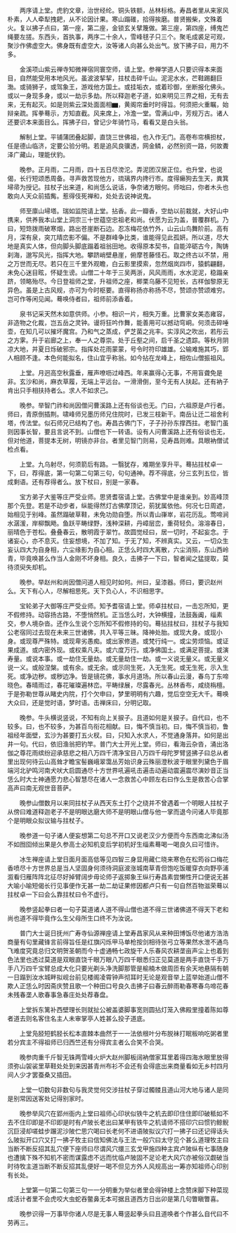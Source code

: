 <!-- { "loadSidebar": true } -->
　　两序请上堂。虎豹文章，治世经纶。铜头铁额，丛林标格。寿昌者里从来家风朴素，人人牵犁拽耙，从不论因计果。寒山蹋碓，拾得挨磨。普贤搬柴，文殊着火。复以拂子点曰，第一座，第二座，金锁玄关擘篾做。第三座，第四座，缚鬼芒绳要左搓。东西头，首执事，两序二十余人，雪峰毬子只三个。聚毛成裘足可观，聚沙作佛虚空大。佛身既有虚空大，汝等诸人向甚么处出气。放下拂子曰，用力不多。

　　金溪项山紫云禅寺知微禅宿同寰空师，请上堂。参禅学道人只要识得本来面目，自然能受用本地风光。虽波波挈挈，拄杖击碎千山。泥泥水水，芒鞋踢翻巨渤。或骑狮子，或驾象王，游戏他方国土。或挂垢衣，或着珍御，坐断报化佛头。或以一身现多身，或以一劫示多劫。所以释迦老子道，如来明见三界之相，无有去来，无有起灭。如是则紫云深处面面相▆，黄阁帘垂时时得旨。何须把火重瞩，始辩亲疏。挥拳蓦示，方知直截。风来席上，冷澹一堂。雪满山中，芳规万古。诸人还要识本来面目么。挥拂子曰，曾记少年骑竹马，看看又是白头翁。

　　解制上堂。平铺蒲团叠起脚，直饶三世佛祖，也入作无门。高卷布帘横担杖，任是德山临济，定要公验分明。若是追风良骥透，网金鳞，必然别资一路，何故聻泽广藏山，理能伏豹。

　　晚参。正月雨，二月雨，四十五日尽滂沱。弄泥团汉居正位。也升堂，也说偈，长行短颂悉周备。寻声救苦现他方，琉璃界内搀行市。度得癞狗去生天，粪箕埽帚为授记。拄杖子出来道，和尚恁么说话，争奈诸方眼何。师咄曰，你者木头也敢向人天众前插觜。惹得伎死禅和，处处去说神说鬼。

　　师至廪山埽塔。瑞如监院请上堂。拈香。此一瓣香，空劫以前栽就，大好山中携来，供养我本山堂上洞宗三十世蕴空忠祖老和尚。伏愿为云为盖，普覆群机。乃曰，短筇拨雨破寒烟，路出苍崖断石边。忍冻梅花依竹外，山云山鸟舞阶前。高有月，深有泉，突兀晴峦影不偏。不是群峰争比类，谁能得见此孤妍。所以道，尽大地是真实人体，但向脚头脚底蹋着祖翁田地。收得原本契书，自能淬砺古今，陶铸刹海，邈写风光，指挥大地。攀跻峭壁悬崖，俯摩苍藤怪石。取之终古以不禁，用之万世而无尽。若只在三千里外观瞻，白云影里摸索，忽然烟岚四市，猿鹤翩翻，未免心迷目眩，怀疑生谤。山僧二十年于三吴两浙，风风雨雨，水水泥泥，稳蹋亲跻，领略殆尽。今日登祖师之堂，升祖师之座，楖栗乌藤不见短长，古样伽黎原无异色。虽是上古风规，亦可为今时枢要。直得称扬亦称扬不尽，赞颂亦赞颂难穷。岂可作等闲见闻。蓦唤侍者曰，祖师前添香着。

　　泉书记采天然木如意供师。小参。相识一片，相失万重。比曹家女美态雍容，非造物之化裁，岂五岳之灵钟。谩将狂吟作舞，能善用可以撼动穹峒。何须击碎唾壶，在知几可以摧坏魔宫。乃和气之蒸成，俨芝菌之兆丰。实淳风之吹出，若彤云之方雺。升于岩廊之上，奉一人之尊崇。处于丘壑之间，启千圣之遗踪。等秋月阴凉大地，并夏日烁破邪宗。指挥处花雨蒙蒙，号令时符印雄雄。公输难施其巧，郢人相顾不逢。本色何能拟名，住山宜乎称翁。如今拈在龙峰上，相佐山僧振祖风。

　　上堂。月迥高空秋露垂，雁声嘹呖过峰西。年来赢得心无事，不用盲聋免是非。玄沙和尚，麻衣草履，无端上平远台。一滑滑倒，至今无有人扶起。还有衲子肯出只手相扶持者么。求人不如求己。

　　晚参。举智门祚和尚因僧问曹溪路上还有俗谈也无。门曰，六祖原是卢行者。师曰，青原倒插荆。啸峰师兄墨历师兄住院时，已发三枝新干。南岳让迁二祖舍利塔，传法堂。似石师兄已结构了也。寿昌古佛门下，子子孙孙东撑西拄。老智门虽则因事长智，要且言说不到。山僧也下一转语。设有人问曹溪路上还有俗谈也无，但对他道，菩提本无树，明镜亦非台。者里见智门则易，见寿昌则难。具眼衲僧试检点看。

　　上堂。九乌射尽，何须箭后有路。一翳犹存，难期坐享升平。蓦拈拄杖卓一下，曰，荐得底，第一句第二句第三句，句句通神。荐不得底，分三玄列五位，皆成剩语。还有荐得者么。放下杖曰，别是一家春。

　　宝方弟子大鉴等庄严受业师。思贤耆宿请上堂。古佛堂中是谁亲到。妙高峰顶那个先登。若是不动步者，纵能得然灯古佛摩顶记，莂犹属依他。何况七日周遮，始相见于别峰。虽然蹋破草鞋，未免功勋自堕。所以青山嵂崒，岩花历乱。莺啼涧水潺湲，岸柳飘飏。鱼跃平畴绿野，浅种深耕，丹嶂层峦，重荷轻负。溶溶春日，丽晴色于苍松。叠叠春云，散明霞于翠竹。故圆觉经曰，居一切时，不起妄念。于诸妄心，亦不息灭。住妄想境，不加了知。于无了知，不辨真实。又云，一切众生妄认四大为自身相，六尘缘影为自心相。正恁么时四大离散，六尘消殒，东山西岭青，毕竟唤甚么作当人金刚不坏身相。良久，击拂子一下曰，智者闻之猛提取，莫待须臾失却机。

　　晚参。举赵州和尚因僧问道人相见时如何。州曰，呈漆器。师曰，要识赵州么。天下有心人，尽解相思死。天下负心人，不识相思字。

　　宝轮弟子大御等庄严受业师。知予耆宿请上堂。师卓拄杖曰，一击忘所知，更不假修持。动容扬古路，不堕悄然机。正当恁么时，大钟横撞，法鼓轰阗，缁素交，参人境杂沓。还作么生说个忘所知不假修持的句。蓦拈拄杖曰，拄杖子与我知公老宿同过去现在未来三世诸佛，共入平等三昧。降神处胎。或现大身。或现小身。或现尊严殊特。或现卑劣愚痴。或出家修道。或梵行纯一。或尘劳烦恼。或证果成道。或内密外现。或权乘凡夫。或六度万行。或净佛国土。或满足菩提。或演寿量。或说本事。或一劫住无量劫。或无量劫住一劫。或一义说无量义。或无量义说一义。或般涅槃。或有余。或无余。或示同生死，入无生死。或无生死，示入生死。或净边秽。或秽边净。皆是镜花佛，事水月道场。所以春山云漫，春鸟丁东啼晓色。春晴雨过，春花璀璨遍林峦。平畴绿展，尽露春光。丛林香布，咸绕栴檀。于是弥勒世尊从睹史内院，打个欠申曰，梦里明明有六趣，觉后空空无大千。蓦唤大众曰，还是觉时语，梦时语。击禅床曰，分明记取。

　　晚参。牛头横说竖说，不知有向上关捩子。且道如何是关捩子。自代曰，也不较多。曰，也不较多，为甚百鸟衔花相献。曰，悔不慎当初。曰，悔不慎当初，鲁祖经年面壁，玄沙为甚要打五火杈。曰，只知入水求人，不觉通身落井。如何是出井一句。代曰，依旧渔翁把钓竿。普门大士开光上堂。师曰，看海云杂沓，涌出洛伽之尊花雨缤纷迎承慈悲之相八万四千清净宝目八万四千母陀罗臂竖拂子曰总从者里出现何待云山高耸才瞻宝髻巍峨翠霭丛芳始识身云殊丽澄秋波于眼里列黛色于眉端河北驴鸣河南犬吠大启圆通尽十方世界吼遍吼击遍击动遍动震遍震尽演妙音正当恁么时大士神通愿力悲心智慧尽在诸人一念救苦心中顾左右曰作么生是救苦心合掌高声曰南无观世音菩萨。

　　晚参山僧数月以来同拄杖子从西天东土打个之绕并不曾遇着一个明眼人拄杖子从傍曰难道释迦老子不是明眼达磨大师不是明眼山僧与他一掌而退今问诸人毕竟那个是明眼众拟议输与拄杖子。

　　晚参道一句子诸人便妄想第二句总不开口又说老汉少方便而今东西南北沸似汤不如囫囵倾出果是久参高士必知机变后学初机好生缁素蓦喝一喝良久曰可惜许。

　　冰生禅座请上堂日面月面高低等见四智三身显用藏仁晓来寒色在松筠谷口梅花香喷尽十方世界总是当人坚固身何须待洞庭波涨城南草青但饱吃饭暖穿衣向野亭浦溆看归雁阵阵北征尽好掉臂阔步毋论师子返掷象王纵行寿昌素尝懒性开口便说无甚大喻小喻短偈长行见事便作无甚一劫二劫证果修因都卢只有一句自然百物滋荣蓦以拄杖卓一下曰会么靠拄杖曰令不虚行。

　　晚参竖起拳曰者一句子莫道诸人道不得山僧也道不得三世诸佛道不得天下老和尚也道不得毕竟作么生父母所生口终不为汝说。

　　普门大士诞日抚州广寿寺仙源禅座请上堂寿昌家风从来种田博饭尽他诸方浩浩商量有句里藏锋言前得旨任是红旗闪烁甲马单枪按剑相待张弓立等果然水泄不通鸟飞难度究竟总归文明贺圣朝而今十虚通畅七政旋干人乐春风农耕垄亩声尘上也着到色法里也透过莫道是双眼直饶千眼万眼八万四千眼悉归正见莫道是两手直饶千手万手八万四千宝臂总成大化只要光剃头净洗脚那管是榆楠木做周匝有余天地悬隔有朝一日蹋到汝水城畔拟岘台前见楼阁凌霄钟声彻耳时无论是观音举上蓝举始道山僧不欺人正恁么时因斋庆赞且歌一个种田口号良久击拂子曰春云醉雨勒春寒春鸟啼花春未残春垄人歌春事急春庄处处荐春盘。

　　上堂拆东篱补西壁理长则就扯公被盖婆脚事宽则圆拈灯笼入佛殿里撞着陈如尊者道去则名客住名主人未审掌亭人姓甚么投子道底。

　　上堂凫胫短鹤胫长松本直棘本曲然于一一法依根叶分布脱袜打眠板响吃粥者里若分宾主不得祖师已归西竺还有分得宾主者么合笑不合哭。

　　晚参肉重千斤智无铢两雪峰火炉大赵州脚板阔衲僧家耳里着得四海水眼里放得须弥山袈裟里草鞋处处到来因甚青州布衫不会还有会得底出来商量看如无乡村四月间人少才罢蚕桑又插田。

　　上堂一切数句非数句与我灵觉何交涉拄杖子穿过髑髅且道山河大地与诸人是同是别常因送客处记得别家时。

　　晚参举风穴在郢州衙内上堂曰祖师心印状似铁牛之机去即印住住即印破秪如不去不住印即是不印即是时有卢陂长老出曰某甲有铁牛之机请师不搭印穴曰惯钓鲸鲵沉巨浸却嗟蛙步蹍泥沙陂伫思穴喝曰长老何不进语陂拟议穴打一拂子曰还记得话头么陂拟开口穴又打一拂子牧主曰信知佛法与王法一般穴曰太守见个甚么道理牧主曰当断不断反招其乱穴便下座师曰尽谓风穴擐三玄戈甲施四种主宾卢陂纵有七事随身也遭擒下殊不知机不密而谋露虑不远而忧临卢陂固不足论老大风穴亦被俗汉觑破当时待牧主道当断不断反招其乱便好一喝不但见方外人风规高出一筹亦知祖师心印别有长处。

　　上堂第一句第二句第三句一一分明重为举似者里会得钟楼上念赞床脚下种菜现成活计者里不会虎咬大虫蛇吞鳖鼻无本可据且道西方日出卯是第几句瞥瞋瞥喜。

　　晚参识得一万事毕你诸人尽是无事人蓦竖起拳头曰且道唤者个作甚么自代曰不劳再三。

